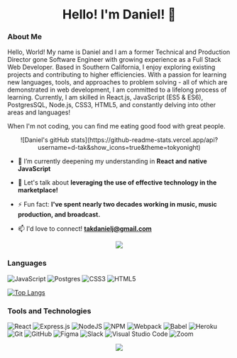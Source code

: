 <h1 align="center">Hello! I'm Daniel! 👋</h1>

### About Me
Hello, World!  My name is Daniel and I am a former Technical and Production Director gone Software Engineer with growing experience as a Full Stack Web Developer.
Based in Southern California, I enjoy exploring existing projects and contributing to higher efficiencies. With a passion for learning new languages, tools, and approaches to problem solving - all of which are demonstrated in web development, I am committed to a lifelong process of learning. Currently, I am skilled in React.js, JavaScript (ES5 & ES6), PostgresSQL, Node.js, CSS3, HTML5, and constantly delving into other areas and languages!

When I'm not coding, you can find me eating good food with great people.


<p align="center">
  ![Daniel's gitHub stats](https://github-readme-stats.vercel.app/api?username=d-tak&show_icons=true&theme=tokyonight) 
</p>


- 🌱 I’m currently deepening my understanding in **React and native JavaScript**

- 💬 Let's talk about **leveraging the use of effective technology in the marketplace!**

- ⚡ Fun fact: **I've spent nearly two decades working in music, music production, and broadcast.**

- 📫 I'd love to connect! **takdanielj@gmail.com**

<!-- <p align="center">
<img src="https://github-readme-stats.vercel.app/api/top-langs/?username=d-tak&hide=ShaderLab,GLSL,HLSL,Objective-C%2B%2B,ASP.NET,Inno%20Setup,CMAKE&theme=radical">
</p> -->

<p align="center">
 <img src="https://github-readme-streak-stats.herokuapp.com/?user=d-tak&show_icons=true&locale=en&layout=compact&theme=radical&line_height=0" /p> 

### Languages
![JavaScript](https://img.shields.io/badge/javascript-%23323330.svg?style=for-the-badge&logo=javascript&logoColor=%23F7DF1E)
![Postgres](https://img.shields.io/badge/postgres-%23316192.svg?style=for-the-badge&logo=postgresql&logoColor=white)
![CSS3](https://img.shields.io/badge/css3-%231572B6.svg?style=for-the-badge&logo=css3&logoColor=white)
![HTML5](https://img.shields.io/badge/html5-%23E34F26.svg?style=for-the-badge&logo=html5&logoColor=white)

[![Top Langs](https://github-readme-stats.vercel.app/api/top-langs/?username=d-tak&layout=compact&theme=tokyonight)](https://github.com/anuraghazra/github-readme-stats)


### Tools and Technologies
![React](https://img.shields.io/badge/react-%2320232a.svg?style=for-the-badge&logo=react&logoColor=%2361DAFB)
![Express.js](https://img.shields.io/badge/express.js-%23404d59.svg?style=for-the-badge&logo=express&logoColor=%2361DAFB)
![NodeJS](https://img.shields.io/badge/node.js-6DA55F?style=for-the-badge&logo=node.js&logoColor=white)
![NPM](https://img.shields.io/badge/npm-CB3837?style=for-the-badge&logo=npm&logoColor=white)
![Webpack](https://img.shields.io/badge/webpack-%238DD6F9.svg?style=for-the-badge&logo=webpack&logoColor=black)
![Babel](https://img.shields.io/badge/Babel-F9DC3e?style=for-the-badge&logo=babel&logoColor=black)
![Heroku](https://img.shields.io/badge/heroku-%23430098.svg?style=for-the-badge&logo=heroku&logoColor=white)
![Git](https://img.shields.io/badge/git-%23F05033.svg?style=for-the-badge&logo=git&logoColor=white)
![GitHub](https://img.shields.io/badge/github-%23121011.svg?style=for-the-badge&logo=github&logoColor=white)
![Figma](https://img.shields.io/badge/figma-%23F24E1E.svg?style=for-the-badge&logo=figma&logoColor=white)
![Slack](https://img.shields.io/badge/Slack-4A154B?style=for-the-badge&logo=slack&logoColor=white)
![Visual Studio Code](https://img.shields.io/badge/Visual%20Studio%20Code-0078d7.svg?style=for-the-badge&logo=visual-studio-code&logoColor=white)
![Zoom](https://img.shields.io/badge/Zoom-2D8CFF?style=for-the-badge&logo=zoom&logoColor=white)

  
<p align="center">
 <img src="https://activity-graph.herokuapp.com/graph?username=d-tak&theme=redical">
</p> 
